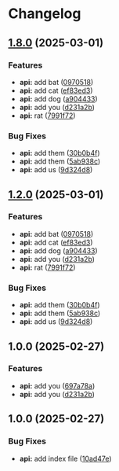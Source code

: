 # Changelog

## [1.8.0](https://github.com/halimonalexander/test-multirepo/compare/v1.7.0...v1.8.0) (2025-03-01)


### Features

* **api:** add bat ([0970518](https://github.com/halimonalexander/test-multirepo/commit/0970518a0de1ad25faae4407a6bfa7c0c764e9e5))
* **api:** add cat ([ef83ed3](https://github.com/halimonalexander/test-multirepo/commit/ef83ed386e0dfac0b62faa535c1fcad8af55cb04))
* **api:** add dog ([a904433](https://github.com/halimonalexander/test-multirepo/commit/a90443382c378a6c86e9a60109ac48877aa59bf9))
* **api:** add you ([d231a2b](https://github.com/halimonalexander/test-multirepo/commit/d231a2bba5605f32a0b84d3eeae79fa22eb8dd5b))
* **api:** rat ([7991f72](https://github.com/halimonalexander/test-multirepo/commit/7991f7220d73d78df56ebdc70aabbbefbe9c9bd1))


### Bug Fixes

* **api:** add them ([30b0b4f](https://github.com/halimonalexander/test-multirepo/commit/30b0b4f638f2b2af2020894ec48c26b705efb88b))
* **api:** add them ([5ab938c](https://github.com/halimonalexander/test-multirepo/commit/5ab938c4678da96120928197f2d0a8bb6f257184))
* **api:** add us ([9d324d8](https://github.com/halimonalexander/test-multirepo/commit/9d324d82e280990a36a55fa0fad9272a1e0cf15b))

## [1.2.0](https://github.com/halimonalexander/test-multirepo/compare/v1.1.0...v1.2.0) (2025-03-01)


### Features

* **api:** add bat ([0970518](https://github.com/halimonalexander/test-multirepo/commit/0970518a0de1ad25faae4407a6bfa7c0c764e9e5))
* **api:** add cat ([ef83ed3](https://github.com/halimonalexander/test-multirepo/commit/ef83ed386e0dfac0b62faa535c1fcad8af55cb04))
* **api:** add dog ([a904433](https://github.com/halimonalexander/test-multirepo/commit/a90443382c378a6c86e9a60109ac48877aa59bf9))
* **api:** add you ([d231a2b](https://github.com/halimonalexander/test-multirepo/commit/d231a2bba5605f32a0b84d3eeae79fa22eb8dd5b))
* **api:** rat ([7991f72](https://github.com/halimonalexander/test-multirepo/commit/7991f7220d73d78df56ebdc70aabbbefbe9c9bd1))


### Bug Fixes

* **api:** add them ([30b0b4f](https://github.com/halimonalexander/test-multirepo/commit/30b0b4f638f2b2af2020894ec48c26b705efb88b))
* **api:** add them ([5ab938c](https://github.com/halimonalexander/test-multirepo/commit/5ab938c4678da96120928197f2d0a8bb6f257184))
* **api:** add us ([9d324d8](https://github.com/halimonalexander/test-multirepo/commit/9d324d82e280990a36a55fa0fad9272a1e0cf15b))

## 1.0.0 (2025-02-27)


### Features

* **api:** add you ([697a78a](https://github.com/halimonalexander/test-multirepo/commit/697a78a332206b4166ae2be2352efd6718afdc07))
* **api:** add you ([d231a2b](https://github.com/halimonalexander/test-multirepo/commit/d231a2bba5605f32a0b84d3eeae79fa22eb8dd5b))

## 1.0.0 (2025-02-27)


### Bug Fixes

* **api:** add index file ([10ad47e](https://github.com/halimonalexander/test-multirepo/commit/10ad47e613b63b920c637d1f91cc1109d0333377))
